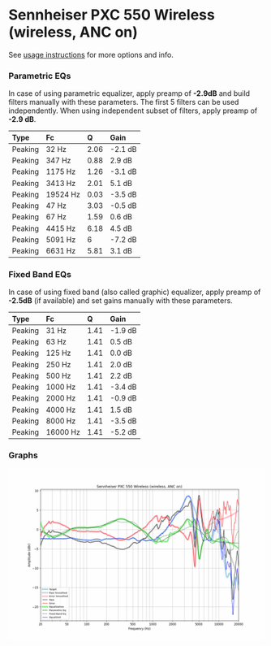 # Sennheiser PXC 550 Wireless (wireless, ANC on)
See [usage instructions](https://github.com/jaakkopasanen/AutoEq#usage) for more options and info.

### Parametric EQs
In case of using parametric equalizer, apply preamp of **-2.9dB** and build filters manually
with these parameters. The first 5 filters can be used independently.
When using independent subset of filters, apply preamp of **-2.9 dB**.

| Type    | Fc       |    Q | Gain    |
|:--------|:---------|:-----|:--------|
| Peaking | 32 Hz    | 2.06 | -2.1 dB |
| Peaking | 347 Hz   | 0.88 | 2.9 dB  |
| Peaking | 1175 Hz  | 1.26 | -3.1 dB |
| Peaking | 3413 Hz  | 2.01 | 5.1 dB  |
| Peaking | 19524 Hz | 0.03 | -3.5 dB |
| Peaking | 47 Hz    | 3.03 | -0.5 dB |
| Peaking | 67 Hz    | 1.59 | 0.6 dB  |
| Peaking | 4415 Hz  | 6.18 | 4.5 dB  |
| Peaking | 5091 Hz  | 6    | -7.2 dB |
| Peaking | 6631 Hz  | 5.81 | 3.1 dB  |

### Fixed Band EQs
In case of using fixed band (also called graphic) equalizer, apply preamp of **-2.5dB**
(if available) and set gains manually with these parameters.

| Type    | Fc       |    Q | Gain    |
|:--------|:---------|:-----|:--------|
| Peaking | 31 Hz    | 1.41 | -1.9 dB |
| Peaking | 63 Hz    | 1.41 | 0.5 dB  |
| Peaking | 125 Hz   | 1.41 | 0.0 dB  |
| Peaking | 250 Hz   | 1.41 | 2.0 dB  |
| Peaking | 500 Hz   | 1.41 | 2.2 dB  |
| Peaking | 1000 Hz  | 1.41 | -3.4 dB |
| Peaking | 2000 Hz  | 1.41 | -0.9 dB |
| Peaking | 4000 Hz  | 1.41 | 1.5 dB  |
| Peaking | 8000 Hz  | 1.41 | -3.5 dB |
| Peaking | 16000 Hz | 1.41 | -5.2 dB |

### Graphs
![](./Sennheiser%20PXC%20550%20Wireless%20(wireless,%20ANC%20on).png)